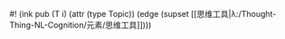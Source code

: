 #! (ink pub (T i) (attr (type Topic)) (edge (supset [[思维工具|λ:/Thought-Thing-NL-Cognition/元素/思维工具]])))
